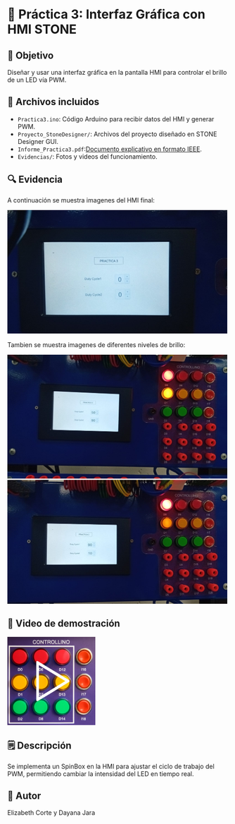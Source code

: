 # 📙 Práctica 3: Interfaz Gráfica con HMI STONE

## 🎯 Objetivo
Diseñar y usar una interfaz gráfica en la pantalla HMI para controlar el brillo de un LED vía PWM.

## 📂 Archivos incluidos
- `Practica3.ino`: Código Arduino para recibir datos del HMI y generar PWM.
- `Proyecto_StoneDesigner/`: Archivos del proyecto diseñado en STONE Designer GUI.
- `Informe_Practica3.pdf`:[Documento explicativo en formato IEEE](/Informe_practicas).
- `Evidencias/`: Fotos y videos del funcionamiento.

## 🔍 Evidencia

A continuación se muestra imagenes del HMI final:

<img src="Evidencias/interfaz.jpeg" alt="Interfaz" width="500" />

Tambien se muestra imagenes de diferentes niveles de brillo:

<img src="Evidencias/practica3_01.jpeg" alt="Resultados 1" width="500" />

<img src="Evidencias/practica3_02.jpeg" alt="Resultados 2" width="500" />


## 🎥 Video de demostración

<a href="https://drive.google.com/file/d/1lpTiXqDkvRDp8XWMYF1XFe_zp0gdSeLe/view?usp=sharing">
  <img src="../Practica1/Evidencias/miniatura.png" alt="Ver video" width="200" />
</a>

## 🗒️ Descripción
Se implementa un SpinBox en la HMI para ajustar el ciclo de trabajo del PWM, permitiendo cambiar la intensidad del LED en tiempo real.

## 👤 Autor
Elizabeth Corte y Dayana Jara
